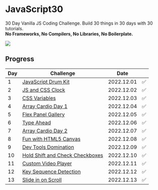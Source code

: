 # JavaScript30
30 Day Vanilla JS Coding Challenge. Build 30 things in 30 days with 30 tutorials.<br>
**No Frameworks, No Compilers, No Libraries, No Boilerplate.**

<a href="https://github.com/wesbos/JavaScript30">
  <img src="https://user-images.githubusercontent.com/31913666/205318671-9d644b4f-e82d-47ac-96aa-84df6394d50f.png">
</a>

<br>

## Progress
| Day | Challenge                                                                                                   | Date       |  | 
|-----|-------------------------------------------------------------------------------------------------------------|------------|------|
| 1   | [JavaScript Drum Kit](https://github.com/okyungjin/JavaScript30/tree/main/01%20-%20JavaScript%20Drum%20Kit) | 2022.12.01 | ✅    |
| 2   | [JS and CSS Clock](https://github.com/okyungjin/JavaScript30/tree/main/02%20-%20JS%20and%20CSS%20Clock)     | 2022.12.02 | ✅    |
| 3   | [CSS Variables](https://github.com/okyungjin/JavaScript30/tree/main/03%20-%20CSS%20Variables)               | 2022.12.03 | ✅    |
| 4   | [Array Cardio Day 1](https://github.com/okyungjin/JavaScript30/tree/main/04%20-%20Array%20Cardio%20Day%201) | 2022.12.04 | ✅    |
| 5   | [Flex Panel Gallery](https://github.com/okyungjin/JavaScript30/tree/main/05%20-%20Flex%20Panel%20Gallery)   | 2022.12.05 | ✅    |
| 6   | [Type Ahead](https://github.com/okyungjin/JavaScript30/tree/main/06%20-%20Type%20Ahead)           | 2022.12.06 | ✅    |
| 7   | [Array Cardio Day 2](https://github.com/okyungjin/JavaScript30/tree/main/07%20-%20Array%20Cardio%20Day%202)           | 2022.12.07 | ✅    |
| 8   | [Fun with HTML5 Canvas](https://github.com/okyungjin/JavaScript30/tree/main/08%20-%20Fun%20with%20HTML5%20Canvas)           | 2022.12.08 | ✅    |
| 9   | [Dev Tools Domination](https://github.com/okyungjin/JavaScript30/tree/main/09%20-%20Dev%20Tools%20Domination)           | 2022.12.09 | ✅    |
| 10  | [Hold Shift and Check Checkboxes](https://github.com/okyungjin/JavaScript30/tree/main/10%20-%20Hold%20Shift%20and%20Check%20Checkboxes)           | 2022.12.10 | ✅    |
| 11  | [Custom Video Player](https://github.com/okyungjin/JavaScript30/tree/main/11%20-%20Custom%20Video%20Player)           | 2022.12.11 | ✅    |
| 12  | [Key Sequence Detection](https://github.com/okyungjin/JavaScript30/tree/main/12%20-%20Key%20Sequence%20Detection)           | 2022.12.12 | ✅    |
| 13  | [Slide in on Scroll](https://github.com/okyungjin/JavaScript30)           | 2022.12.13 | ✅    |
